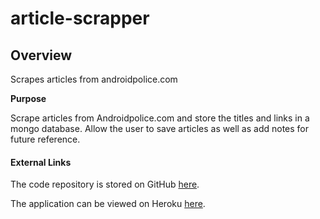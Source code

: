 # article-scrapper

## Overview
Scrapes articles from androidpolice.com

**Purpose**

Scrape articles from Androidpolice.com and store the titles and links in a mongo database. Allow the user to save articles as well as add notes for future reference.

#### External Links

The code repository is stored on GitHub [here]().

The application can be viewed on Heroku [here]().
